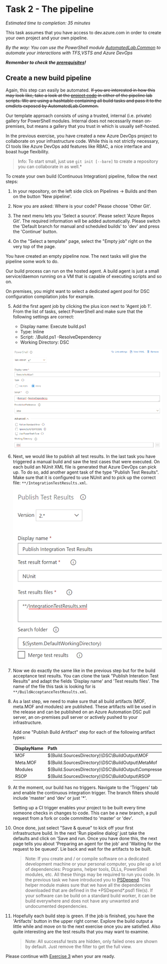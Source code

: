 # Task 2 - The pipeline

*Estimated time to completion: 35 minutes*

This task assumes that you have access to dev.azure.com in order to create your own project and your own pipeline.  

*By the way: You can use the PowerShell module [AutomatedLab.Common](https://github.com/automatedlab/automatedlab.common) to automate your interactions with TFS,VSTS and Azure DevOps*

***Remember to check the [prerequisites](../CheckPrereq.ps1)!***

## Create a new build pipeline

Again, this step can easily be automated. ~~If you are interested in how this may look like, take a look at the [project code](../../Lab/31%20New%20Release%20Pipleine%20CommonTasks.ps1) in either of the pipeline lab scripts. We are using a hashtable containing all build tasks and pass it to the cmdlets exposed by AutomatedLab.Common.~~

Our template approach consists of using a trusted, internal (i.e. private) gallery for PowerShell modules. Internal does not necessarily mean on-premises, but means a gallery that you trust in which is usually self-hosted.

In the previous exercise, you have created a new Azure DevOps project to collaborate on your infrastructure code. While this is not strictly necessary, CI tools like Azure DevOps add features like RBAC, a nice interface and boast huge flexibility.

>Info: To start small, just use ```git init [--bare]``` to create a repository you can collaborate in as well.*

To create your own build (Continuous Integration) pipeline, follow the next steps:

1. In your repository, on the left side click on Pipelines -> Builds and then on the button 'New pipeline'.

2. Now you are asked: Where is your code? Please choose 'Other Git'.

3. The next menu lets you 'Select a source'. Please select 'Azure Repos Git'. The required information will be added automatically. Please switch the 'Default branch for manual and scheduled builds' to 'dev' and press the 'Continue' button.

4. On the "Select a template" page, select the "Empty job" right on the very top of the page.

You have created an empty pipeline now. The next tasks will give the pipeline some work to do.

Our build process can run on the hosted agent. A build agent is just a small service/daemon running on a VM that is capable of executing scripts and so on.

On premises, you might want to select a dedicated agent pool for DSC configuration compilation jobs for example.

5. Add the first agent job by clicking the plus icon next to 'Agent job 1'. From the list of tasks, select PowerShell and make sure that the following settings are correct:
    - Display name: Execute build.ps1
    - Type: Inline
    - Script: .\Build.ps1 -ResolveDependency
    - Working Directory: DSC

    ![Build task](./img/ExecuteBuild.png)

6. Next, we would like to publish all test results. In the last task you have triggered a manual build and saw the test cases that were executed. On each build an NUnit XML file is generated that Azure DevOps can pick up. To do so, add another agent task of the type "Publish Test Results". Make sure that it is configured to use NUnit and to pick up the correct file: ```**/IntegrationTestResults.xml```.

    ![Test results](./img/PublishTests.png)

7. Now we do exactly the same like in the previous step but for the build acceptance test results. You can clone the task "Publish Interation Test Results" and adapt the fields 'Display name' and 'Test results files'. The name of the file this task is looking for is ```**/BuildAcceptanceTestResults.xml```.

8. As a last step, we need to make sure that all build artifacts (MOF, meta.MOF and modules) are published. These artifacts will be used in the release and can be published on an Azure Automation DSC pull server, an on-premises pull server or actively pushed to your infrastructure.  

    Add one "Publish Build Artifact" step for each of the following artifact types:  

    |DisplayName|Path|Artifact name|  
    |---|---|---|  
    |MOF|$(Build.SourcesDirectory)\DSC\BuildOutput\MOF|MOF|  
    |Meta.MOF|$(Build.SourcesDirectory)\DSC\BuildOutput\MetaMof|MetaMof|  
    |Modules|$(Build.SourcesDirectory)\DSC\BuildOutput\CompressedModules|CompressedModules|
    |RSOP|$(Build.SourcesDirectory)\DSC\BuildOutput\RSOP|RSOP|

9. At the moment, our build has no triggers. Navigate to the 'Triggers' tab and enable the continuous integration trigger. The branch filters should include 'master' and 'dev' or just '*'.  

    Setting up a CI trigger enables your project to be built every time someone checks in changes to code. This can be a new branch, a pull request from a fork or code committed to 'master' or 'dev'.

10. Once done, just select "Save & queue" to kick off your first infrastructure build. In the next 'Run pipeline dialog' just take the defaults and click on 'Save and run. Once you have done this, the next page tells you about 'Preparing an agent for the job' and 'Waiting for the request to be queued'. Lie back and wait for the artifacts to be built.

    > Note: If you create and / or compile software on a dedicated development machine or your personal computer, you pile up a lot of dependencies: Programs, helper tools, DLLs, PowerShell modules, etc. All these things may be required to run you code. In the previous task we have introduced you to [PSDepend](https://github.com/RamblingCookieMonster/PSDepend). This helper module makes sure that we have all the dependencies downloaded that are defined in the \*PSDepend*.psd1 file(s). If your software can be build on a standard build worker, it can be build everywhere and does not have any unwanted and undocumented dependencies.

11. Hopefully each build step is green. If the job is finished, you have the 'Artifacts' button in the upper right corner. Explore the build output a little while and move on to the next exercise once you are satisfied. Also quite interesting are the test results that you may want to examine.

    >Note: All successful tests are hidden, only failed ones are shown by default. Just remove the filter to get the full view.

Please continue with [Exercise 3](Exercise3.md) when your are ready.
